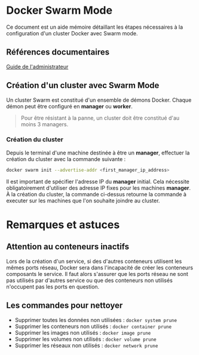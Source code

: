 # Docker Swarm Mode

Ce document est un aide mémoire détaillant les étapes nécessaires à la configuration d'un cluster Docker avec Swarm mode.

## Références documentaires

[Guide de l'administrateur](https://docs.docker.com/engine/swarm/admin_guide/)

## Création d'un cluster avec Swarm Mode

Un cluster Swarm est constitué d'un ensemble de démons Docker. Chaque démon peut être configuré en __manager__ ou __worker__.

> Pour être résistant à la panne, un cluster doit être constitué d'au moins 3 managers.

### Création du cluster

Depuis le terminal d'une machine destinée à être un __manager__, effectuer la création du cluster avec la commande suivante :

```bash
docker swarm init --advertise-addr <first_manager_ip_address>
```

Il est important de spécifier l'adresse IP du __manager__ initial. Cela nécessite obligatoirement d'utiliser des adresse IP fixes pour les machines __manager__. À la création du cluster, la commande ci-dessus retourne la commande à executer sur les machines que l'on souhaite joindre au cluster.

# Remarques et astuces

## Attention au conteneurs inactifs

Lors de la création d'un service, si des d'autres conteneurs utilisent les mêmes ports réseau, Docker sera dans l'incapacité de créer les conteneurs composants le service. Il faut alors s'assurer que les ports réseau ne sont pas utilisés par d'autres service ou que des conteneurs non utilisés n'occupent pas les ports en question.

## Les commandes pour nettoyer

- Supprimer toutes les données non utilisées : `docker system prune`
- Supprimer les conteneurs non utilisés : `docker container prune`
- Supprimer les images non utilisés : `docker image prune`
- Supprimer les volumes non utilisés : `docker volume prune`
- Supprimer les réseaux non utilisés : `docker network prune`